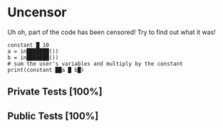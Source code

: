 # Uncensor

Uh oh, part of the code has been censored! Try to find out what it was!



```
constant █ 10
a = in███████())
b = in███████())
# sum the user's variables and multiply by the constant
print(constant ██a █ b█)

```


## Private Tests [100%]

## Public Tests [100%]
